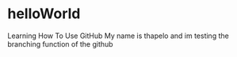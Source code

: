 # helloWorld
Learning How To Use GitHub
My name is thapelo and im testing the branching function of the github
